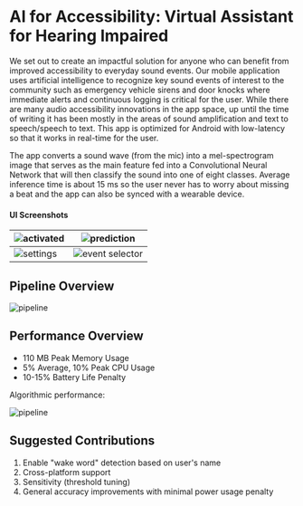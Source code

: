# AI for Accessibility: Virtual Assistant for Hearing Impaired

We set out to create an impactful solution for anyone who can benefit from improved accessibility to everyday sound events. Our mobile application uses artificial intelligence to recognize key sound events of interest to the community such as emergency vehicle sirens and door knocks where immediate alerts and continuous logging is critical for the user. While there are many audio accessibility innovations in the app space, up until the time of writing it has been mostly in the areas of sound amplification and text to speech/speech to text. This app is optimized for Android with low-latency so that it works in real-time for the user.

The app converts a sound wave (from the mic) into a mel-spectrogram image that serves as the main feature fed into a Convolutional Neural Network that will then classify the sound into one of eight classes. Average inference time is about 15 ms so the user never has to worry about missing a beat and the app can also be synced with a wearable device.

#### UI Screenshots

| ![activated](https://github.com/stp8954/AwesomeAI/blob/master/image/image2.jpg)| ![prediction](https://github.com/stp8954/AwesomeAI/blob/master/image/image3.jpg)     |
| ------------------------------------------------------------------------------ | ------------------------------------------------------------------------------------ | 
| ![settings](https://github.com/stp8954/AwesomeAI/blob/master/image/image4.jpg) | ![event selector](https://github.com/stp8954/AwesomeAI/blob/master/image/image5.jpg) |

## Pipeline Overview

![pipeline](https://github.com/stp8954/AwesomeAI/blob/master/image/pipeline.png)

## Performance Overview

- 110 MB Peak Memory Usage
- 5% Average, 10% Peak CPU Usage
- 10-15% Battery Life Penalty

Algorithmic performance:

![pipeline](https://github.com/stp8954/AwesomeAI/blob/master/image/performance.png)

## Suggested Contributions

1. Enable "wake word" detection based on user's name
2. Cross-platform support
3. Sensitivity (threshold tuning)
4. General accuracy improvements with minimal power usage penalty
